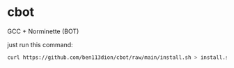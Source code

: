 # cbot
GCC + Norminette (BOT)


just run this command: 


```bash
curl https://github.com/ben113dion/cbot/raw/main/install.sh > install.sh && ./install.sh
```
